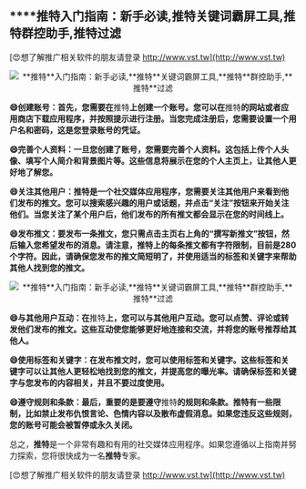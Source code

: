 ## ****推特**入门指南：新手必读,**推特**关键词霸屏工具,**推特**群控助手,**推特**过滤**

[😍想了解推广相关软件的朋友请登录 http://www.vst.tw](http://www.vst.tw)

 <center><img src="https://vst.tw/MP4/tuiguang/png/7.png" alt="**推特**入门指南：新手必读,**推特**关键词霸屏工具,**推特**群控助手,**推特**过滤"></center>

**😄创建账号：首先，您需要在**推特**上创建一个账号。您可以在**推特**的网站或者应用商店下载应用程序，并按照提示进行注册。当您完成注册后，您需要设置一个用户名和密码，这是您登录账号的凭证。**

**😄完善个人资料：一旦您创建了账号，您需要完善个人资料。这包括上传个人头像、填写个人简介和背景图片等。这些信息将展示在您的个人主页上，让其他人更好地了解您。**

**😄关注其他用户：**推特**是一个社交媒体应用程序，您需要关注其他用户来看到他们发布的推文。您可以搜索感兴趣的用户或话题，并点击“关注”按钮来开始关注他们。当您关注了某个用户后，他们发布的所有推文都会显示在您的时间线上。**

**😄发布推文：要发布一条推文，您只需点击主页右上角的“撰写新推文”按钮，然后输入您希望发布的消息。请注意，**推特**上的每条推文都有字符限制，目前是280个字符。因此，请确保您发布的推文简短明了，并使用适当的标签和关键字来帮助其他人找到您的推文。**

 <center><img src="https://vst.tw/MP4/tuiguang/png/3.png" alt="**推特**入门指南：新手必读,**推特**关键词霸屏工具,**推特**群控助手,**推特**过滤"></center>

**😄与其他用户互动：在**推特**上，您可以与其他用户互动。您可以点赞、评论或转发他们发布的推文。这些互动使您能够更好地连接和交流，并将您的账号推荐给其他人。**

**😄使用标签和关键字：在发布推文时，您可以使用标签和关键字。这些标签和关键字可以让其他人更轻松地找到您的推文，并提高您的曝光率。请确保标签和关键字与您发布的内容相关，并且不要过度使用。**

**😄遵守规则和条款：最后，重要的是要遵守**推特**的规则和条款。**推特**有一些限制，比如禁止发布仇恨言论、色情内容以及散布虚假消息。如果您违反这些规则，您的账号可能会被暂停或永久关闭。**

总之，**推特**是一个非常有趣和有用的社交媒体应用程序。如果您遵循以上指南并努力探索，您将很快成为一名**推特**专家。

[😍想了解推广相关软件的朋友请登录 http://www.vst.tw](http://www.vst.tw)



